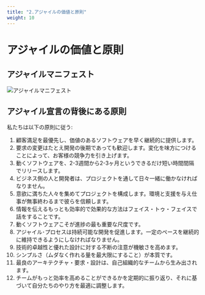 ```yaml
---
title: "2.アジャイルの価値と原則"
weight: 10
---
```


# アジャイルの価値と原則


## アジャイルマニフェスト

![アジャイルマニフェスト](/images/agile-manifest.png)

## アジャイル宣言の背後にある原則

私たちは以下の原則に従う:

1. 顧客満足を最優先し、価値のあるソフトウェアを早く継続的に提供します。
1. 要求の変更はたとえ開発の後期であっても歓迎します。変化を味方につけることによって、お客様の競争力を引き上げます。
1. 動くソフトウェアを、2-3週間から2-3ヶ月というできるだけ短い時間間隔でリリースします。
1. ビジネス側の人と開発者は、プロジェクトを通して日々一緒に働かなければなりません。
1. 意欲に満ちた人々を集めてプロジェクトを構成します。環境と支援を与え仕事が無事終わるまで彼らを信頼します。
1. 情報を伝えるもっとも効率的で効果的な方法はフェイス・トゥ・フェイスで話をすることです。
1. 動くソフトウェアこそが進捗の最も重要な尺度です。
1. アジャイル･プロセスは持続可能な開発を促進します。一定のペースを継続的に維持できるようにしなければなりません。
1. 技術的卓越性と優れた設計に対する不断の注意が機敏さを高めます。
1. シンプルさ（ムダなく作れる量を最大限にすること）が本質です。
1. 最良のアーキテクチャ・要求・設計は、自己組織的なチームから生み出されます。
1. チームがもっと効率を高めることができるかを定期的に振り返り、それに基づいて自分たちのやり方を最適に調整します。